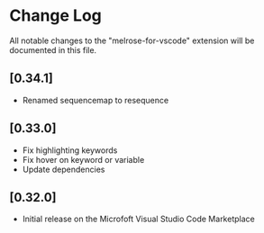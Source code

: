 # Change Log

All notable changes to the "melrose-for-vscode" extension will be documented in this file.


## [0.34.1]

- Renamed sequencemap to resequence

## [0.33.0]

- Fix highlighting keywords
- Fix hover on keyword or variable
- Update dependencies

## [0.32.0]

- Initial release on the Microfoft Visual Studio Code Marketplace